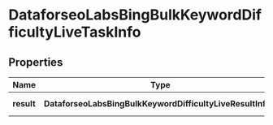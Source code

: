 # DataforseoLabsBingBulkKeywordDifficultyLiveTaskInfo

## Properties

| Name | Type | Description | Notes |
|------------ | ------------- | ------------- | -------------|
**result** | **DataforseoLabsBingBulkKeywordDifficultyLiveResultInfo[]** | array of results |[optional]|
